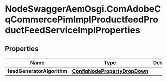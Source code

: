 # NodeSwaggerAemOsgi.ComAdobeCqCommercePimImplProductfeedProductFeedServiceImplProperties

## Properties
Name | Type | Description | Notes
------------ | ------------- | ------------- | -------------
**feedGeneratorAlgorithm** | [**ConfigNodePropertyDropDown**](ConfigNodePropertyDropDown.md) |  | [optional] 


